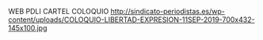 WEB PDLI CARTEL COLOQUIO
http://sindicato-periodistas.es/wp-content/uploads/COLOQUIO-LIBERTAD-EXPRESION-11SEP-2019-700x432-145x100.jpg
